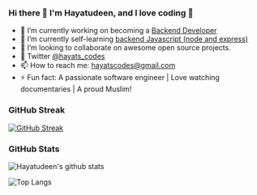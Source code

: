 ### Hi there 👋 I'm Hayatudeen, and I love coding 🥰

- 🔭 I’m currently working on becoming a [Backend Developer]( https://github.com/HayatsCodes/backend_js)
- 🌱 I’m currently self-learning [backend Javascript (node and express)]( https://github.com/HayatsCodes/backend_js)
- 👯 I’m looking to collaborate on awesome open source projects.
- 💬 Twitter [@hayats_codes](https://twitter.com/hayats_codes)
- 📫 How to reach me: hayatscodes@gmail.com
- ⚡ Fun fact: A passionate software engineer | Love watching documentaries | A proud Muslim!

### GitHub Streak
[![GitHub Streak](https://streak-stats.demolab.com/?user=HayatsCodes&theme=merko)](https://git.io/streak-statss)

### GitHub Stats
![Hayatudeen's github stats](https://github-readme-stats.vercel.app/api?username=HayatsCodes&show_icons=true&theme=merko)

![Top Langs](https://github-readme-stats.vercel.app/api/top-langs/?username=HayatsCodes&theme=merko&layout=compact)


